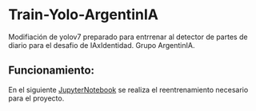 # Train-Yolo-ArgentinIA
Modifiación de yolov7 preparado para entrrenar al detector de partes de diario para el desafio de IAxIdentidad. Grupo ArgentinIA.

## Funcionamiento:

En el siguiente [JupyterNotebook](https://drive.google.com/file/d/1AToJgpVCAeJ89-48qdk3PY5cDsgZ573z/view?usp=sharing) se realiza el reentrenamiento necesario para el proyecto.

